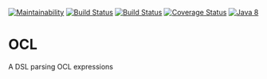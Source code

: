 [![Maintainability](https://api.codeclimate.com/v1/badges/7f8f42df0538b9b4f8ec/maintainability)](https://codeclimate.com/github/EmbeddedMontiArc/OCL/maintainability)
[![Build Status](https://travis-ci.org/EmbeddedMontiArc/OCL.svg?branch=master)](https://travis-ci.org/EmbeddedMontiArc/OCL)
[![Build Status](https://circleci.com/gh/EmbeddedMontiArc/OCL/tree/master.svg?style=shield&circle-token=:circle-token)](https://circleci.com/gh/EmbeddedMontiArc/OCL/tree/master)
[![Coverage Status](https://coveralls.io/repos/github/EmbeddedMontiArc/OCL/badge.svg?branch=master)](https://coveralls.io/github/EmbeddedMontiArc/OCL?branch=master)
 [![Java 8](https://img.shields.io/badge/java-8-blue.svg)](http://java.oracle.com)

# OCL

A DSL parsing OCL expressions
